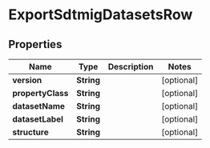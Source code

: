 

# ExportSdtmigDatasetsRow


## Properties

| Name | Type | Description | Notes |
|------------ | ------------- | ------------- | -------------|
|**version** | **String** |  |  [optional] |
|**propertyClass** | **String** |  |  [optional] |
|**datasetName** | **String** |  |  [optional] |
|**datasetLabel** | **String** |  |  [optional] |
|**structure** | **String** |  |  [optional] |



